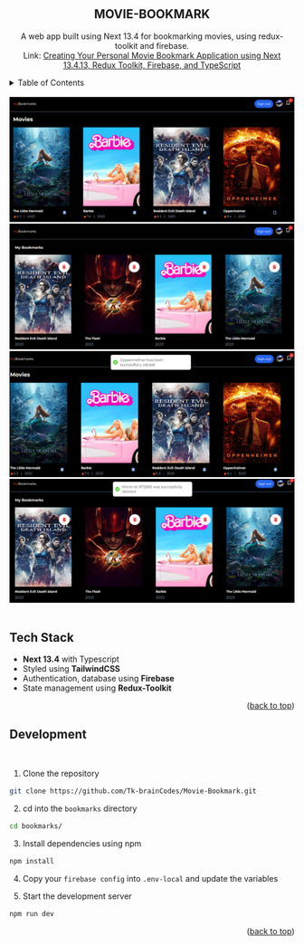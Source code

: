 <a name="readme-top"></a>

<!-- PROJECT LOGO -->
<br />
<div align="center">

<h2 align="center">MOVIE-BOOKMARK</h2>
  <p align="center">
    A web app built using Next 13.4 for bookmarking movies, using redux-toolkit and firebase.
    <br/>
    Link:
    <a href="https://dev.to/thankgod/crafting-your-personal-movie-bookmark-application-using-next-13413-redux-toolkit-firebase-and-typescript-2dgj" targer="_blank">
      Creating Your Personal Movie Bookmark Application using Next 13.4.13, Redux Toolkit, Firebase, and TypeScript
    </a>
    <br />
  </p>
</div>


<!-- TABLE OF CONTENTS -->
<details>
  <summary>Table of Contents</summary>
  <ol>
    <li><a href="#tech-stack">Tech Stack</a></li>
    <li><a href="#development">Development</a></li>
  </ol>
</details>
<br/>

<div align="center">
  <a href="https://github.com/Tk-brainCodes/Movie-Bookmark">
    <img src="./public/home.png" alt="screenshot">
       <img src="./public/bookmarks.png" alt="screenshot">
          <img src="./public/adding-movies.png" alt="screenshot">
   <img src="./public/removing-movies.png" alt="screenshot">

  </a>
</div>
<br/>

<!-- TECH STACK -->

## Tech Stack

- **Next 13.4** with Typescript
- Styled using **TailwindCSS**
- Authentication, database using **Firebase**
- State management using **Redux-Toolkit**


<p align="right">(<a href="#readme-top">back to top</a>)</p>

<!-- DEVELOPMENT -->

## Development

<br/>



1. Clone the repository 
```sh
git clone https://github.com/Tk-brainCodes/Movie-Bookmark.git
```

2. cd into the `bookmarks` directory
```sh
cd bookmarks/
```
3. Install dependencies using npm
```sh
npm install
```

4. Copy your `firebase config` into `.env-local` and update the variables

5. Start the development server

```sh
npm run dev
```

<p align="right">(<a href="#readme-top">back to top</a>)</p>



